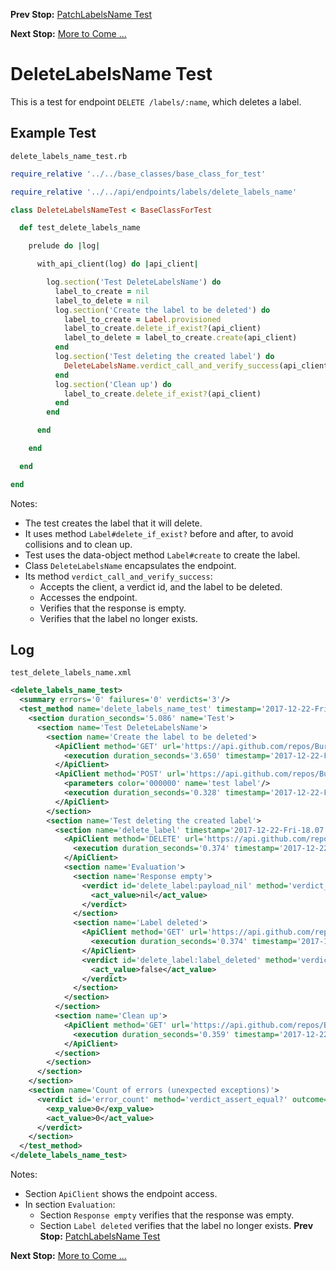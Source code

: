 <!--- GENERATED FILE, DO NOT EDIT --->
**Prev Stop:** [PatchLabelsName Test](./PatchLabelsName.md#patchlabelsname-test)

**Next Stop:** [More to Come ...](./MoreToCome.md#more-to-come-)


# DeleteLabelsName Test

This is a test for endpoint `DELETE /labels/:name`, which deletes a label.

## Example Test

<code>delete_labels_name_test.rb</code>
```ruby
require_relative '../../base_classes/base_class_for_test'

require_relative '../../api/endpoints/labels/delete_labels_name'

class DeleteLabelsNameTest < BaseClassForTest

  def test_delete_labels_name

    prelude do |log|

      with_api_client(log) do |api_client|

        log.section('Test DeleteLabelsName') do
          label_to_create = nil
          label_to_delete = nil
          log.section('Create the label to be deleted') do
            label_to_create = Label.provisioned
            label_to_create.delete_if_exist?(api_client)
            label_to_delete = label_to_create.create(api_client)
          end
          log.section('Test deleting the created label') do
            DeleteLabelsName.verdict_call_and_verify_success(api_client, :delete_label, label_to_delete)
          end
          log.section('Clean up') do
            label_to_create.delete_if_exist?(api_client)
          end
        end

      end

    end

  end

end
```

Notes:

- The test creates the label that it will delete.
- It uses method `Label#delete_if_exist?` before and after, to avoid collisions and to clean up.
- Test uses the data-object method `Label#create` to create the label.
- Class `DeleteLabelsName` encapsulates the endpoint.
- Its method `verdict_call_and_verify_success`:
  - Accepts the client, a verdict id, and the label to be deleted.
  - Accesses the endpoint.
  - Verifies that the response is empty.
  - Verifies that the label no longer exists.

## Log

<code>test_delete_labels_name.xml</code>
```xml
<delete_labels_name_test>
  <summary errors='0' failures='0' verdicts='3'/>
  <test_method name='delete_labels_name_test' timestamp='2017-12-22-Fri-18.07.30.982'>
    <section duration_seconds='5.086' name='Test'>
      <section name='Test DeleteLabelsName'>
        <section name='Create the label to be deleted'>
          <ApiClient method='GET' url='https://api.github.com/repos/BurdetteLamar/CrashDummy/labels/test%20label'>
            <execution duration_seconds='3.650' timestamp='2017-12-22-Fri-18.07.30.998'/>
          </ApiClient>
          <ApiClient method='POST' url='https://api.github.com/repos/BurdetteLamar/CrashDummy/labels'>
            <parameters color='000000' name='test label'/>
            <execution duration_seconds='0.328' timestamp='2017-12-22-Fri-18.07.34.648'/>
          </ApiClient>
        </section>
        <section name='Test deleting the created label'>
          <section name='delete_label' timestamp='2017-12-22-Fri-18.07.34.976'>
            <ApiClient method='DELETE' url='https://api.github.com/repos/BurdetteLamar/CrashDummy/labels/test%20label'>
              <execution duration_seconds='0.374' timestamp='2017-12-22-Fri-18.07.34.976'/>
            </ApiClient>
            <section name='Evaluation'>
              <section name='Response empty'>
                <verdict id='delete_label:payload_nil' method='verdict_assert_nil?' outcome='passed' volatile='false'>
                  <act_value>nil</act_value>
                </verdict>
              </section>
              <section name='Label deleted'>
                <ApiClient method='GET' url='https://api.github.com/repos/BurdetteLamar/CrashDummy/labels/test%20label'>
                  <execution duration_seconds='0.374' timestamp='2017-12-22-Fri-18.07.35.350'/>
                </ApiClient>
                <verdict id='delete_label:label_deleted' method='verdict_refute?' outcome='passed' volatile='false'>
                  <act_value>false</act_value>
                </verdict>
              </section>
            </section>
          </section>
          <section name='Clean up'>
            <ApiClient method='GET' url='https://api.github.com/repos/BurdetteLamar/CrashDummy/labels/test%20label'>
              <execution duration_seconds='0.359' timestamp='2017-12-22-Fri-18.07.35.725'/>
            </ApiClient>
          </section>
        </section>
      </section>
    </section>
    <section name='Count of errors (unexpected exceptions)'>
      <verdict id='error_count' method='verdict_assert_equal?' outcome='passed' volatile='true'>
        <exp_value>0</exp_value>
        <act_value>0</act_value>
      </verdict>
    </section>
  </test_method>
</delete_labels_name_test>
```

Notes:

- Section `ApiClient` shows the endpoint access.
- In section `Evaluation`:
  - Section `Response empty` verifies that the response was empty.
  - Section `Label deleted` verifies that the label no longer exists.
**Prev Stop:** [PatchLabelsName Test](./PatchLabelsName.md#patchlabelsname-test)

**Next Stop:** [More to Come ...](./MoreToCome.md#more-to-come-)

